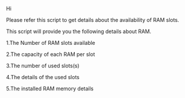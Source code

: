 Hi 

Please refer this script to get details about the availability of RAM slots.

This script will provide you the following details about RAM.

1.The Number of RAM slots available

2.The capacity of each RAM per slot

3.The number of used slots(s)

4.The details of the used slots

5.The installed RAM memory details